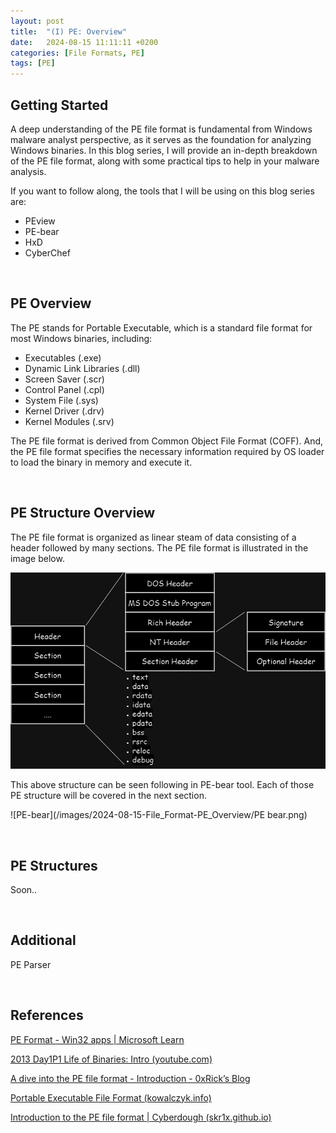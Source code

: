 ```yaml
---
layout:	post
title:  "(I) PE: Overview"
date:   2024-08-15 11:11:11 +0200
categories: [File Formats, PE]
tags: [PE]
---
```


## Getting Started

A deep understanding of the PE file format is fundamental from Windows malware analyst perspective, as it serves as the foundation for analyzing Windows binaries. In this blog series, I will provide an in-depth breakdown of the PE file format, along with some practical tips to help in your malware analysis.

If you want to follow along, the tools that I will be using on this blog series are:

- PEview
- PE-bear
- HxD
- CyberChef

<br>

## PE Overview

The PE stands for Portable Executable, which is a standard file format for most Windows binaries, including:

- Executables (.exe)
- Dynamic Link Libraries (.dll)
- Screen Saver (.scr)
- Control Panel (.cpl)
- System File (.sys)
- Kernel Driver (.drv)
- Kernel Modules (.srv)

The PE file format is derived from Common Object File Format (COFF). And, the PE file format specifies the necessary information required by OS loader to load the binary in memory and execute it.

<br>

## PE Structure Overview

The PE file format is organized as linear steam of data consisting of a header followed by many sections. The PE file format is illustrated in the image below.

![PE Illustration](/images/2024-08-15-File_Format-PE_Overview/PE.jpg)

This above structure can be seen following in PE-bear tool. Each of those PE structure will be covered in the next section.

![PE-bear](/images/2024-08-15-File_Format-PE_Overview/PE bear.png)

<br>

## PE Structures 

Soon..

<br>

## Additional

PE Parser

<br>

## References

[PE Format - Win32 apps | Microsoft Learn](https://learn.microsoft.com/en-us/windows/win32/debug/pe-format)

[2013 Day1P1 Life of Binaries: Intro (youtube.com)](https://www.youtube.com/watch?v=ls8I__h1IYE&list=PLUFkSN0XLZ-n_Na6jwqopTt1Ki57vMIc3)

[A dive into the PE file format - Introduction - 0xRick’s Blog](https://0xrick.github.io/win-internals/pe1/)

[Portable Executable File Format (kowalczyk.info)](https://blog.kowalczyk.info/articles/pefileformat.html)

[Introduction to the PE file format | Cyberdough (skr1x.github.io)](https://skr1x.github.io/portable-executable-format/#pe-parser)

